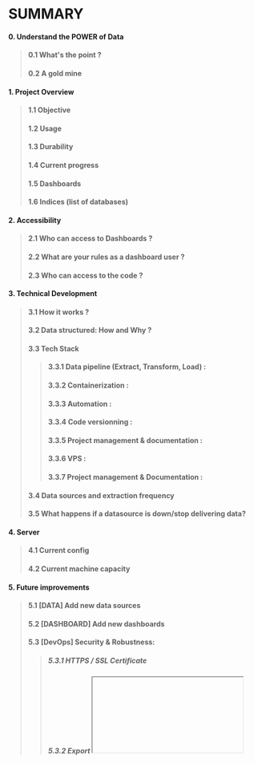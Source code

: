 # SUMMARY    
#### 0. Understand the POWER of Data
> #### 0.1 What's the point ?
> #### 0.2 A gold mine

#### 1. Project Overview
> #### 1.1 Objective
> #### 1.2 Usage
> #### 1.3 Durability
> #### 1.4 Current progress
> #### 1.5 Dashboards
> #### 1.6 Indices (list of databases)

#### 2. Accessibility
> #### 2.1 Who can access to Dashboards ?
> #### 2.2 What are your rules as a dashboard user ?
> #### 2.3 Who can access to the code ?

#### 3. Technical Development
> #### 3.1 How it works ?
> #### 3.2 Data structured: How and Why ?
> #### 3.3 Tech Stack
> > #### 3.3.1 Data pipeline (Extract, Transform, Load) :
> > #### 3.3.2 Containerization :
> > #### 3.3.3 Automation :
> > #### 3.3.4 Code versionning :
> > #### 3.3.5 Project management & documentation :
> > #### 3.3.6 VPS :
> > #### 3.3.7 Project management & Documentation :
> #### 3.4 Data sources and extraction frequency
> #### 3.5 What happens if a datasource is down/stop delivering data?

#### 4. Server
> #### 4.1 Current config
> #### 4.2 Current machine capacity

#### 5. Future improvements
> #### 5.1 [DATA] Add new data sources
> #### 5.2 [DASHBOARD] Add new dashboards
> #### 5.3 [DevOps] Security & Robustness:
> > ##### 5.3.1 HTTPS / SSL Certificate
> > ##### 5.3.2 Export <iframe> dashboard
> > ##### 5.3.3 : Elasticsearch cluster with high availability
> #### 5.4 Tech Documentation
> #### 5.5 Automate snapshots
> #### 5.6 Any proposal from community
#### 6. Team
#### 7. Funding
#### 8. Conclusion

----
# [QDashboard](http://qdashboard.org:5601/s/qubic--public-/app/dashboards#/list?_g=(filters:!(),refreshInterval:(pause:!t,value:60000),time:(from:'2024-04-01T00:00:00.000Z',to:now)))
----

## 0. Understand the POWER of Data
### 0.1 What's the point ?
Data is a demanding field, built on several essential pillars:
- Understanding real needs,
- Rigorous data collection to ensure its quality and relevance,
- Structuring the data to make it exploitable at the most granular level possible.  

This approach helps demystify what may seem unquantifiable, especially when dealing with a mass of complex information.  
Imagine looking at the night sky, attempting to count each visible star. The task feels impossible.  
However, with **data visualization**, after prior data processing, you could create a detailed map of the sky, categorizing stars by brightness, distance, temperature, constellation, chemical composition, etc.  
This map would even allow zooming into specific sections of the sky for more detail, transforming chaos into actionable insights.

### 0.2 A gold mine
Well-used data is a treasure for smart decisions :  
The earlier data is collected, the more experience is accumulated, allowing for better anticipation and understanding of future challenges.  
Data acts as the fuel for decision-making engines.  

In big companies, there is a dedicated data hub that synthesizes and analyzes complex datasets, providing a global vision, identifying trends, and supporting optimal decision-making.  
For Qubic, data serves a strategic purpose:
- **For investors and the community**: it enables in-depth analysis, offering greater transparency and insights.
- **For marketing teams**: it helps evaluate what works (or doesn’t) and refine strategies to maximize effectiveness.
<p align="center" width="100%">
    <img width="80%" src="https://github.com/user-attachments/assets/9354a27b-8d79-4f7e-873b-238b2ec838ac">
</p>

## 1. Project Overview
### 1.1 Objective
The primary goal of **QDashboard** is to provide the community and stakeholders with clear, intuitive visualizations of key data, improving decision-making for **investors** and **marketing teams** while promoting **transparency**.

### 1.2 Usage
url: [qdashboard.org](http://qdashboard.org:5601/s/qubic--public-/app/dashboards#/list?_g=(filters:!(),refreshInterval:(pause:!t,value:60000),time:(from:'2024-04-01T00:00:00.000Z',to:now)))  
To use the Kibana dashboards effectively:
1. **Timeframe**: The displayed data adapts to the selected timeframe. Filters can also apply specific time restrictions on visualizations.  
    <img width="262" alt="image" src="https://github.com/user-attachments/assets/afe7f0ec-664b-49ee-a9af-f64d2a1bd28a">

2. **Filters**: Filters directly affect charts, allowing users to dive deeper into analyses. Filters are temporary and apply only to individual sessions.   
    <img width="700" alt="image" src="https://github.com/user-attachments/assets/420499ba-10f5-4bca-b0a7-90eeb9f62da0">

3. **Interaction**: Users can interact with charts by clicking items to apply global filters, which can be removed from the top left.  
    <img width="173" alt="image" src="https://github.com/user-attachments/assets/71532d03-d5c5-4435-be25-496eae521642">  

### 1.3 Durability
QDashboard is designed for autonomy and resilience, ensuring longevity.  
In critical failure scenarios, documentation enables quick interventions by myself or others.

Databases have different scalability profiles:
- Relational databases (e.g., MySQL/PostgreSQL) require adding servers for horizontal scaling, which is labor-intensive and costly.
- NoSQL databases (e.g., **Elasticsearch**) allow for **vertical scaling**, increasing server capacity with minimal effort and expense.

<p align="center" width="100%">
    <img width="33%" src="https://github.com/user-attachments/assets/6334519b-5835-40e5-8998-8b90f3306a38">
</p>

### 1.4 Current progress
This project stands out because much of the work has already been completed:
```
Data Pipelines (ETL)       ██████████████████░░░░░░░   70.00%
Dashboards                 ████████████████░░░░░░░░░   60.00%
DevOps                     █████████████░░░░░░░░░░░░   50.00%
```
- **Data Pipelines (ETL)**: 70% complete, but new data sources need to be integrated.
- **Dashboards**: New data sources will require new metrics and dashboards. Plan to embed dashboards in Qubic’s website using `<iframe>`.
- **DevOps**: Currently running on a single node, the solution needs high-availability clustering for robustness and better uptime.

### 1.5 Dashboards
<img width="969" alt="image" src="https://github.com/user-attachments/assets/d1ca7221-3e23-4232-8ffc-0407f1208c5e">

#### 1.5.1 [QUBIC] Documentation
> This dashboard serves as a user guide for anyone accessing QDashboard, ensuring that users can fully understand and utilize its features.  
It explains :
> - How to apply and adjust filters to focus on specific data subsets.
> - How to modify the analysis period, enabling users to examine trends over days, weeks, or months.
> - Terms and metrics used throughout the dashboards, ensuring accessibility even to those unfamiliar with blockchain or data visualization.

#### 1.5.2 [QUBIC] Global Info
> A high-level overview of Qubic's performance and metrics, offering a comprehensive snapshot of the ecosystem.  
Key data displayed:
> - **Price History**: Tracks the historical performance of Qubic's token (QU), enabling users to identify price trends and volatility.
> - **Events**: Highlights significant milestones, including token launches, partnerships, or market shifts.
> - **Burned Tokens**: Visualizes the total and recent quantity of burned tokens, reflecting Qubic's commitment to supply reduction.
> - **Performance Trends**: Combines financial and ecosystem metrics to show overall health and progress.

#### 1.5.3 [QUBIC] Richlist
> This dashboard provides insights into major investors and their activities, offering transparency and accountability in Qubic’s ecosystem.  
Key features:
> - **Major Wallets**: Tracks wallets holding over 1,000 QUs, categorized as significant investors.  
> - **Wealth Distribution**: Analyzes the concentration of QU among large wallets, helping identify potential risks (e.g., whale influence).  
> - **Weekly Updates**: The dashboard is updated weekly, ensuring fresh and relevant insights.  

#### 1.5.4 [QUBIC] Transactions
> Focused on blockchain activity, this dashboard tracks real-time and historical Qubic transactions.  
Key features:
> - **Advanced Filtering**: Users can filter transactions by specific wallet addresses, transaction amounts, or entity types.
> - **Real-Time Updates**: Displays live transaction data for instant analysis.
> - **Fraud Detection**: Advanced users can analyze suspicious patterns, helping maintain ecosystem integrity.

#### 1.5.5 [QUBIC] Community
> Measures the engagement and activity of Qubic’s community across various platforms.  
Key data sources and metrics:
> - **Search Metrics**: Analyzes search volume and queries related to Qubic on platforms like Google Trends.
> - **Discord Activity**: Tracks messages, server growth, and user engagement trends over time.

#### 1.5.6 [QUBIC] CFB Airdrop
> Provides a detailed summary of the CFB token airdrop, conducted in May 2024.  
Key feature:
> - **Distribution Metrics**: Shows how many tokens


### 1.6 Indices (=databases)
The solution currently integrates 9 databases, powered by various sources for a comprehensive data view:
1. **coinmarketcap & LiveCoinWatch**: Financial data for cryptocurrencies, including historical data.
2. **discord_stats**: Statistics on server activity from Discord.
3. **eligible_cfb**: List of users eligible for CFB token drops.
4. **finance**: General financial data from yfinance.  
5. **gtrends_queries**: Google trends by query.
6. **gtrends_regions**: Google trends region.
7. **qubic_latest_stat**: Latest statistics on Qubic.
8. **qubic_richlist**: Information on the top Qubic wallets.
9. **qubic_txs**: Detailed tracking of Qubic transactions.
For certain indexes like transactions, richlist, and coinmarketcap, scripts have been developed to retrieve historical data and ensure continuous updates for new data.

## 2. Access & Rules
### 2.1 Who can access to Dashboards ?
Everyone. QDashboard upholds cryptocurrency values:
1. **Decentralization**: Open-source and modifiable.
2. **Transparency**: All Qubic-related data is exposed.
3. **Accessibility**: No private data; open to all.
4. **Autonomy**: Designed for low maintenance.
5. **Control**: Users can analyze blockchain data to track trends and evaluate investor activity.

### 2.2 What are your rules as a dashboard user ?
An anonymous account have been created which serve to everyone.  
This public account no need connection and have basic rules:
- read, interact and apply filters (only related to your local session)
- can't add password or modify dashboards to avoid sabotage and maintain the platform's integrity.

## 3. Technical Development
### 3.1 How it works ?
Data pipelines have been developed to run at specified frequencies. Whether in streaming, every 10 minutes, every hour, at the beginning of each new epoch, or on the first of every month, pipelines are triggered to fetch data, clean it, transform it, adapt it, and structure it before sending it to the Elasticsearch data warehouse.  
You can then use Kibana dashboards, which will pull data from the Elasticsearch databases.  
The pipelines are designed to be autonomous over time. This ensures the project lasts long, requires minimal maintenance.
<p align="center" width="100%">
    <img width="1482" alt="image" src="https://github.com/user-attachments/assets/08c36ce3-2da7-4acc-bb7c-5519f7bb87f9">
</p>

### 3.2 Data structured : How and Why ?
To make informed decisions based on visualizations, it's crucial to know what data to display. But more importantly, the data needs to be structured in a way that makes this easy and efficient.  
The key to this is granularity and denormalization. By structuring data this way, we can cover a broad range of analysis needs without overcomplicating things. This approach allows us to create flexible dashboards quickly.  
For example, if I’m asked to generate a new visualization tomorrow, I can do so immediately, without needing to write new code or spend excessive time setting up pipelines. Instead, I can go directly to the dashboard playground, use the existing data, and create the dashboard, delivering results in no time.  
This means no delays, no extra cost for development time, just fast and reliable insights for everyone in the community.

### 3.3 Tech Stack
#### 3.3.1 Data pipeline (Extract, Transform / Manipulate, Upload) :
- ![Python](https://img.shields.io/badge/python-3670A0?style=for-the-badge&logo=python&logoColor=white): Python offering flexibility and power for manipulating and analyzing data. It is perfectly suited to our use case, enabling the automation of data processing tasks with ease.  
- ![Pandas](https://img.shields.io/badge/pandas-%23150458.svg?style=for-the-badge&logo=pandas&logoColor=white): Pandas is the key library for handling data in DataFrames. It is through Pandas that we structure and transform data.  

#### 3.3.2 Containerization :
- ![Docker](https://img.shields.io/badge/docker-%230db7ed.svg?style=for-the-badge&logo=docker&logoColor=white): Docker allows us to run containers for Elasticsearch and Kibana while managing their predefined configurations, ensuring a fast and stable setup. It also enables us to containerize Python scripts and run them with auto-restart functionality, ensuring reliability and automation of data processing tasks.  

#### 3.3.3 Automation :
- ![Crontab](https://img.shields.io/badge/Crontab-17181B?logo=brain&logoColor=fff&style=for-the-badge): Crontab is used for scheduling the automatic execution of Python scripts at regular intervals, allowing for task automation without manual intervention.  

#### 3.3.4 Code versionning :
- ![GitHub](https://img.shields.io/badge/github-%23121011.svg?style=for-the-badge&logo=github&logoColor=white): GitHub is used for version control and collaborative code management, allowing us to track the project's evolution, collaborate effectively, and manage deployments.  

#### 3.3.5 Project management & Documentation :
- ![Elasticsearch Badge](https://img.shields.io/badge/Elasticsearch-005571?logo=elasticsearch&logoColor=fff&style=for-the-badge): Elasticsearch is used for indexing and real-time search across large data sets. It allows fast and efficient querying of data, which is crucial for real-time data analysis.  
- ![Kibana Badge](https://img.shields.io/badge/Kibana-005571?logo=kibana&logoColor=fff&style=for-the-badge): Kibana is the visualization tool that integrates with Elasticsearch to provide interactive dashboards and visual analysis, enabling us to track key metrics and make data-driven decisions.  

#### 3.3.6 VPS :
- ![Ubuntu](https://img.shields.io/badge/Ubuntu-E95420?style=for-the-badge&logo=ubuntu&logoColor=white): Ubuntu serves as the operating system for deploying and running data processing tools, providing a stable and secure environment for all applications.  

#### 3.3.7 Project management & documentation :
- ![Jira](https://img.shields.io/badge/jira-%230A0FFF.svg?style=for-the-badge&logo=jira&logoColor=white): Jira is used for project management and task tracking. It helps organize workflows, assign responsibilities, and monitor project progress in real time.  
- ![Confluence](https://img.shields.io/badge/confluence-%23172BF4.svg?style=for-the-badge&logo=confluence&logoColor=white): Confluence is used for documentation and team collaboration, storing technical information and project resources to ensure effective coordination within the team.  


### 3.4 Data sources and extraction frequency
- **Qubic Transactions**: Live
- **Latest Qubic Stats**: Every 10 minutes
- **CoinMarketCap / Discord Data**: Every hour
- **Richlist**: Every Wednesday afternoon, as soon as the new epoch is released
- **Google Trends - By Region / Related Queries**: On the 1st of each month

Here are tables listing all the collected (and not yet collected) data, providing the following information:

| **Name**                     | **Type**  | **Source**     | **Collection Frequency** | **Definition**                                                                 | **Database (Index)** |
|------------------------------|-----------|----------------|---------------------------|---------------------------------------------------------------------------------|----------------------|

<details>
    
### Coinmarketcap/LiveCoinWatch API

| **Name**                     | **Type**  | **Source**     | **Collection Frequency** | **Definition**                                                                 | **Database (Index)** |
|------------------------------|-----------|----------------|---------------------------|---------------------------------------------------------------------------------|----------------------|
| symbol                       | keyword   | Coinmarketcap  | per hour                 | The symbol representing the cryptocurrency (e.g., BTC for Bitcoin, ETH for Ethereum) | coinmarketcap        |
| price                         | float     | Coinmarketcap  | per hour                 | The current real-time price of the cryptocurrency.                            | coinmarketcap        |
| cmc_rank                      | integer   | Coinmarketcap  | per hour                 | The current rank of the cryptocurrency based on its market capitalization.    | coinmarketcap        |
| marketcap                     | long      | Coinmarketcap  | per hour                 | The total market capitalization of the cryptocurrency.                        | coinmarketcap        |
| market_cap_dominance          | long      | Coinmarketcap  | per hour                 | The percentage of market dominance.                                           | coinmarketcap        |
| circulating_supply            | long      | Coinmarketcap  | per hour                 | The total number of tokens available in the market.                           | coinmarketcap        |
| total_supply                  | long      | Coinmarketcap  | per hour                 | The total number of tokens that exist, including those in circulation and locked. | coinmarketcap        |
| fully_diluted_market_cap      | long      | Coinmarketcap  | per hour                 | The market capitalization assuming all tokens are in circulation.            | coinmarketcap        |
| @timestamp                    | date      | Coinmarketcap  | per hour                 | The exact date and time when the data is collected, in the format YYYY-MM-DD HH:mm:ss. | coinmarketcap        |
| volume_1h (check if exist)    | long      | Coinmarketcap  | per hour                 | The total trading volume of the cryptocurrency over the last hour.           | coinmarketcap        |
| percent_change_1h             | float     | Coinmarketcap  | per hour                 | The percentage change in the cryptocurrency's price over the last hour.      | coinmarketcap        |

---

### Qubic Richlist (Qubic API)

| **Name**          | **Type**   | **Source** | **Collection Frequency** | **Definition**                                                | **Database (Index)** |
|-------------------|------------|------------|---------------------------|--------------------------------------------------------------|----------------------|
| @timestamp        | date       | Qubic API  | every Wednesday           | The exact date and time when the data is collected, in the format YYYY-MM-DD HH:mm. | qubic_richlist       |
| rank              | integer    | Qubic API  | every Wednesday           | Rank of wallets                                                | qubic_richlist       |
| address           | keyword    | Qubic API  | every Wednesday           | Wallet address                                                 | qubic_richlist       |
| qus               | long       | Qubic API  | every Wednesday           | Number of Qubic tokens                                         | qubic_richlist       |
| qus_change        | long       | Qubic API  | every Wednesday           | Difference of Qus less Qus from last week                     | qubic_richlist       |
| rate_qus_change   | float      | Qubic API  | every Wednesday           | Difference of Qus less Qus from last week (rate)              | qubic_richlist       |

---

### Qubic Transactions (Qubic API)

| **Name**        | **Type**   | **Source** | **Collection Frequency** | **Definition**                                               | **Database (Index)** |
|-----------------|------------|------------|---------------------------|-------------------------------------------------------------|----------------------|
| txid            | keyword    | Qubic API  | Real-time                 | Unique identifier of the transactions.                       | qubic_txs            |
| tick            | keyword    | Qubic API  | Real-time                 | Tick representing an identifier or sequence number for each transaction. | qubic_txs            |
| tx_timestamp    | integer    | Qubic API  | Real-time                 | The exact time when the transaction is collected.            | qubic_txs            |
| src             | keyword    | Qubic API  | Real-time                 | Source address involved in the transaction.                  | qubic_txs            |
| dest            | keyword    | Qubic API  | Real-time                 | Destination address receiving the funds from the transaction. | qubic_txs            |
| qus             | long       | Qubic API  | Real-time                 | Amount transferred in the transaction.                       | qubic_txs            |

---

### Financial Data (yFinance)

| **Name**         | **Type**   | **Source**  | **Collection Frequency** | **Definition**                                               | **Database (Index)** |
|------------------|------------|-------------|---------------------------|-------------------------------------------------------------|----------------------|
| @timestamp       | date       | yfinance    | never                     | The exact date and time when the data is collected, in the format YYYY-MM-DD HH:mm:ss. | finance              |
| price            | float      | yfinance    | never                     | Current price                                                | finance              |
| symbol           | keyword    | yfinance    | never                     | Financial and crypto symbol available                        | finance              |

---

### Google Trends Queries (Google Trends API)

| **Name**    | **Type**  | **Source**  | **Collection Frequency** | **Definition**                                           | **Database (Index)** |
|-------------|-----------|-------------|---------------------------|---------------------------------------------------------|----------------------|
| @timestamp  | date      | GT          | 1st day of month           | Month when the data was recorded, in yyyy-MM format.     | gtrends_queries      |
| keyword     | text      | GT          | 1st day of month           | Words that were written in organic search last month.   | gtrends_queries      |

### Gtrends Regions (Google Trends API)

| **Name**    | **Type**  | **Source** | **Collection Frequency** | **Definition**                                           | **Database (Index)** |
|-------------|-----------|------------|---------------------------|---------------------------------------------------------|----------------------|
| @timestamp  | date      | GT         | 1st day of month           | Month when the data was recorded, in yyyy-MM format.     | gtrends_region       |
| country     | keyword   | GT         | 1st day of month           | Name of the country                                      | gtrends_region       |
| iso_code    | keyword   | GT         | 1st day of month           | 2 letters code of the country (US, CH, FR, …)            | gtrends_region       |

---

### Count Discord Community (HTTP Request)

| **Name**                  | **Type**   | **Source**   | **Collection Frequency** | **Definition**                                             | **Database (Index)** |
|---------------------------|------------|--------------|---------------------------|-----------------------------------------------------------|----------------------|
| approximate_member_count   | integer    | http_request | per hour                 | Total of all members in the discord server                 | discord_stats        |
| approximate_presence_count | integer    | http_request | per hour                 | All online members                                          | discord_stats        |

---

### Financial Data (yFinance)

| **Name**         | **Type**   | **Source**  | **Collection Frequency** | **Definition**                                               | **Database (Index)** |
|------------------|------------|-------------|---------------------------|-------------------------------------------------------------|----------------------|
| @timestamp       | date       | yfinance    | never                     | The exact date and time when the data is collected, in the format YYYY-MM-DD HH:mm:ss. | finance              |
| price            | float      | yfinance    | never                     | Current price                                                | finance              |
| symbol           | keyword    | yfinance    | never                     | Financial and crypto symbol available                        | finance              |

---

### Google Analytics 4 API (Need Permission)

*Ask Qubic team to get API key (I can see the `<gtag>` in the HTML Qubic page)*

| **Name**         | **Type**   | **Source**  | **Collection Frequency** | **Definition**                                               | **Database (Index)** |
|------------------|------------|-------------|---------------------------|-------------------------------------------------------------|----------------------|
| sessions         | integer    | GA4         | -                         | Number of sessions on the website                            | ga4                  |
| users            | integer    | GA4         | -                         | Total users on the website                                  | ga4                  |
| new_users        | integer    | GA4         | -                         | Number of new users                                           | ga4                  |
| hits             | integer    | GA4         | -                         | Total hits or page views                                    | ga4                  |
| device_category  | keyword    | GA4         | -                         | Category of devices used (e.g., mobile, desktop)            | ga4                  |
| channel_grouping | keyword    | GA4         | -                         | The marketing channel grouping for the traffic               | ga4                  |
| engagement_rate  | float      | GA4         | -                         | Engagement rate on the website                              | ga4                  |
| bounce_rate      | float      | GA4         | -                         | Bounce rate (percentage of users who leave the site after viewing one page) | ga4                  |

---

### Google Search Console API (Need Permission)

| **Name**    | **Type**   | **Source** | **Collection Frequency** | **Definition**                                         | **Database (Index)** |
|-------------|------------|------------|---------------------------|-------------------------------------------------------|----------------------|
| domain      | keyword    | GSC        | -                         | Domain of the website                                  | gsc                  |
| site_url    | keyword    | GSC        | daily                     | URL of the site                                        | gsc                  |
| query       | text       | GSC        | daily                     | The search query used to find the site                 | gsc                  |
| clicks      | integer    | GSC        | daily                     | Number of clicks the site received                     | gsc                  |
| impressions | integer    | GSC        | daily                     | Number of times the site was shown in search results   | gsc                  |
| ctr         | float      | GSC        | daily                     | Click-through rate (CTR) of the site                   | gsc                  |
| position    | float      | GSC        | daily                     | Average search result position for the site            | gsc                  |
| @timestamp  | date       | GSC        | daily                     | The exact date and time when the data was recorded, in YYYY-MM-DD format. | gsc                  |

---

### Count Twitter Followers (Swagger UI)

| **Name**            | **Type**   | **Source** | **Collection Frequency** | **Definition**                                             | **Database (Index)** |
|---------------------|------------|------------|---------------------------|-----------------------------------------------------------|----------------------|
| twitter_followers    | integer    | ?          | per hour                 | Number of Twitter followers for the account                | qubic_members        |
| twitter_tweets       | integer    | ?          | per hour                 | Number of tweets made by the account                        | qubic_members        |
| twitter_likes        | integer    | ?          | per hour                 | Number of likes received by the account's tweets            | qubic_members        |

</details>



### 3.5 What happened if datasource is down / stop deliver data ?
It may happen that a data source stops providing data, or that we encounter sudden access issues or other disruptions. Once the problem is identified and analyzed, a solution will be implemented as quickly as possible. This will involve recovering any missing data and resuming the data collection process without delay.

## 4. Server
### 4.1 Current config

|            OS            |     CPU     |     RAM      |      Memory      |   Data transfer   |   Snapshot   |
|--------------------------|-------------|--------------|------------------|-------------------|--------------|
|   Ubuntu 20.04 (64 Bit)  |   6 vCPU    |   16 GO RAM   |  **400 GB SSD**  |   32 TB Traffic   |   Available  |

> [!NOTE]
> When the limit is nearing or latency is observed, the higher plan will be applied without any maintenance.

### 4.2 Current Machine capacity  
```
(19/11/2024):  
Used storage space     █░░░░░░░░░░░░░░░░░░░░░░░░   ~ 6 %
```

## 5. Future improvements
### 5.1 [DATA] Add new data sources :
- [Twitter](https://snowcait.github.io/twitter-swagger-ui/) : To analyze Twitter activity, including retweets, posts tagging 'Qubic', follower count, recent posts, likes, and gauge Qubic’s online presence and sentiment.
- [Google Analytics](https://developers.google.com/analytics/devguides/reporting/data/v1) : Collect data related to the Qubic.org website and its pages. This will allow tracking metrics like sessions, bounce rates, time spent on specific pages, and understanding user behavior. For example, if users spend only 2 seconds on the "whitepaper" page, this could indicate an issue with the content or other factors, as that page is meant to be read and is usually text-heavy.
- [Google Search Console](https://developers.google.com/webmaster-tools/v1/searchanalytics/query) : Identify the keywords driving traffic to the Qubic.org website. Additionally, it allows for geographic and device-based analysis, comparing performance across countries, devices (mobile, desktop), and pages.
- Aigarth : Once Aigarth is released, extracting its data will be valuable for further analysis, helping to refine Aigarth itself and track its progress.

### 5.2 [DASHBOARD] Add new dashboards :
- Create new visualizations with new sources of data

### 5.3 [DevOps] Security & Robustness :
#### 5.3.1 HTTPS / SSL Certificate
Secure the connection by switching from HTTP to HTTPS.

#### 5.3.2 Export <iframe> dashboard
- insert the `<iframe>` tag into the Qubic website's HTML code.
<img width="230" align="top" alt="image" src="https://github.com/user-attachments/assets/3edd5136-12c3-4e82-b09f-5d693664511a">
<img width="230" alt="image" src="https://github.com/user-attachments/assets/da5ecd21-b35b-4724-810a-1ffd3cca82c2">

### 5.3.3: High Availability Elasticsearch Cluster
#### Why a cluster ?  
Elasticsearch is a distributed search and analytics engine.   
For projects where data availability and fault tolerance are critical, a single node is insufficient.

A cluster provides:
- Load balancing to distribute requests across multiple nodes.
- Data redundancy through shards and replicas.
- Horizontal scalability, allowing additional nodes to be added as needed.

Risks without high availability (= without cluster):
- Loss of access to data in case of a node failure.

Proposed Architecture:
- A **3-node** Elasticsearch cluster.
- Each node will store a portion of the data and handle queries.
- Data replication will ensure fault tolerance, allowing continued access to data even if a node fails.

### 5.4 Tech Documentation
A technical documentation will be created so that any technician can intervene on the project.

### 5.5 Automate snapshots
Currently, server snapshots is created manually. However, the service cloud CLI provides the functionality to perform this operation automatically.

### 5.6 Any proposal from community
If you have any requests, whether it's to add a data source, modify the type of chart, etc., you can contact me directly on Discord or ping me in the channels (ID: **@iliamamara**)

## 6. Team
- Iliam AMARA: **Expert Python** & **Data Engineer**
  - [Portfolio](https://iliam-amara.com/)
  - [Linkedin](https://www.linkedin.com/in/iliam-amara/)
  - Discord: iliamamara | #928329541351522384

## 7. Funding
The total funding request is `$25,000`, split into two equal parts:
- `$12,500` **now**: This amount is to cover all the work already completed, including development, design, testing, and any groundwork that has brought the project to its current stage. This ensures recognition of the time, resources, and expertise invested so far to create a solid foundation.
- `$12,500` for **future improvements**: This second portion is essential for advancing the project to the next level. It will enable critical updates, new features, optimization, and long-term maintenance. These improvements are key to ensuring the project’s growth, functionality, and sustainability.

This approach allows for fair compensation for past efforts while securing the means to deliver on future goals and maximize the project’s potential.

## 8. Conclusion
This solution adds another strength to the project and enhances Qubic’s image by providing a highly useful tool. It makes the project more reliable and demonstrates our ability to build a new service—one that sets us apart from other projects. Through smart approaches, we are positioning ourselves to scale even higher and further.  

**QDashboard** offers comprehensive visibility and understanding of data, delivering significant value for decision-making, particularly for investors and the marketing team, thus driving the project’s growth. Both management and the community benefit from precise analysis, which serves as a strategic tool for resource optimization and swift adaptation to trends.

[**Build Different.**](http://qdashboard.org:5601/s/qubic--public-/app/dashboards#/list?_g=(filters:!(),refreshInterval:(pause:!t,value:60000),time:(from:'2024-04-01T00:00:00.000Z',to:now)))
